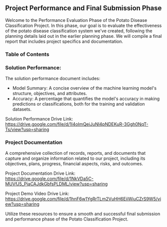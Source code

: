 ## Project Performance and Final Submission Phase

Welcome to the Performance Evaluation Phase of the Potato Disease Classification Project. In this phase, our goal is to evaluate the effectiveness of the potato disease classification system we've created, following the planning details laid out in the earlier planning phase. We will compile a final report that includes project specifics and documentation.

### Table of Contents
### Solution Performance:
The solution performance document includes:

- Model Summary: A concise overview of the machine learning model's structure, objectives, and attributes.
- Accuracy: A percentage that quantifies the model's accuracy in making predictions or classifications, both for the training and validation datasets.

Solution Performance Drive Link: https://drive.google.com/file/d/1I4oImQeiJuNl4pNDEKuR-3Ggh0NqT-Ts/view?usp=sharing

### Project Documentation 
A comprehensive collection of records, reports, and documents that capture and organize information related to our project, including its objectives, plans, progress, financial aspects, risks, and outcomes.

Project Documentation Drive Link: https://drive.google.com/file/d/1NkVDa5C-MUVfJ5_PjaCAJdkGbfsPLDML/view?usp=sharing

Project Demo Video Drive Link: https://drive.google.com/file/d/1hnF6w1YgRrTLm2VuHH6EiiWiuCZrS9W5/view?usp=sharing

Utilize these resources to ensure a smooth and successful final submission and performance phase of the Potato Classification Project.
